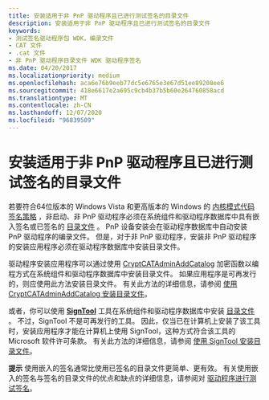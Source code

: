 ```yaml
---
title: 安装适用于非 PnP 驱动程序且已进行测试签名的目录文件
description: 安装适用于非 PnP 驱动程序且已进行测试签名的目录文件
keywords:
- 测试签名驱动程序包 WDK，编录文件
- CAT 文件
- .cat 文件
- 非 PnP 驱动程序目录文件 WDK 驱动程序签名
ms.date: 04/20/2017
ms.localizationpriority: medium
ms.openlocfilehash: aca6e76b9eeb77dc5e6765e3e67d51ee89208ee6
ms.sourcegitcommit: 418e6617e2a695c9cb4b37b5b60e264760858acd
ms.translationtype: MT
ms.contentlocale: zh-CN
ms.lasthandoff: 12/07/2020
ms.locfileid: "96839509"
---
```

# <a name="installing-a-test-signed-catalog-file-for-a-non-pnp-driver"></a>安装适用于非 PnP 驱动程序且已进行测试签名的目录文件


若要符合64位版本的 Windows Vista 和更高版本的 Windows 的 [内核模式代码签名策略](kernel-mode-code-signing-policy--windows-vista-and-later-.md) ，非启动、非 PnP 驱动程序必须在系统组件和驱动程序数据库中具有嵌入签名或已签名的 [目录文件](catalog-files.md) 。 PnP 设备安装会在驱动程序数据库中自动安装 PnP 驱动程序的编录文件。 但是，对于非 PnP 驱动程序，安装非 PnP 驱动程序的安装应用程序必须在驱动程序数据库中安装目录文件。

驱动程序安装应用程序可以通过使用 [CryptCATAdminAddCatalog](/windows/win32/api/mscat/nf-mscat-cryptcatadminaddcatalog) 加密函数以编程方式在系统组件和驱动程序数据库中安装目录文件。 如果应用程序是可再发行的，则应使用此方法安装目录文件。 有关此方法的详细信息，请参阅 [使用 CryptCATAdminAddCatalog 安装目录文件](installing-a-catalog-file-by-using-cryptcatadminaddcatalog.md)。

或者，你可以使用 [**SignTool**](../devtest/signtool.md) 工具在系统组件和驱动程序数据库中安装 [目录文件](catalog-files.md) 。 不过，SignTool 不是可再发行的工具。 因此，仅当已在计算机上安装了该工具时，安装应用程序才能在计算机上使用 SignTool，这种方式符合该工具的 Microsoft 软件许可条款。 有关此方法的详细信息，请参阅 [使用 SignTool 安装目录文件](installing-a-catalog-file-by-using-signtool.md)。

**提示**   使用嵌入的签名通常比使用已签名的目录文件更简单、更有效。 有关使用嵌入的签名与签名的目录文件的优点和缺点的详细信息，请参阅对 [驱动程序进行测试签名](/windows-hardware/drivers)。

 

